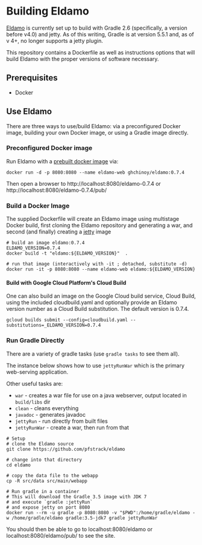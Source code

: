 # Building Eldamo

[Eldamo](https://github.com/pfstrack/eldamo) is currently set up to build with Gradle 2.6 (specifically, a version before v4.0) and 
jetty. As of this writing, Gradle is at version 5.5.1 and, as of v 4+, no longer supports a jetty plugin.

This repository contains a Dockerfile as well as instructions options that will build Eldamo with the proper versions of software necessary.

## Prerequisites

* Docker


## Use Eldamo

There are three ways to use/build Eldamo: via a preconfigured Docker image, building your own Docker image, or using a Gradle image directly.

### Preconfigured Docker image

Run Eldamo with a [prebuilt docker image](https://hub.docker.com/r/ghchinoy/eldamo) via:

```
docker run -d -p 8080:8080 --name eldamo-web ghchinoy/eldamo:0.7.4
```

Then open a browser to http://localhost:8080/eldamo-0.7.4 or http://localhost:8080/eldamo-0.7.4/pub/

### Build a Docker Image

The supplied Dockerfile will create an Eldamo image using multistage Docker build, first cloning the Eldamo repository and generating a war, and second (and finally) creating a [jetty](https://hub.docker.com/_/jetty) image

```
# build an image eldamo:0.7.4
ELDAMO_VERSION=0.7.4
docker build -t "eldamo:${ELDAMO_VERSION}"  .

# run that image (interactively with -it ; detached, substitute -d)
docker run -it -p 8080:8080 --name eldamo-web eldamo:${ELDAMO_VERSION}
```

#### Build with Google Cloud Platform's Cloud Build

One can also build an image on the Google Cloud build service, Cloud Build, using the included cloudbuild.yaml and optionally provide an Eldamo version number as a Cloud Build substitution.
The default version is 0.7.4.

```
gcloud builds submit --config=cloudbuild.yaml --substitutions=_ELDAMO_VERSION=0.7.4
```

### Run Gradle Directly

There are a variety of gradle tasks (use `gradle tasks` to see them all).

The instance below shows how to use `jettyRunWar` which is the primary web-serving application.

Other useful tasks are:

* `war` - creates a war file for use on a java webserver, output located in `build/libs` dir
* `clean` - cleans everything
* `javadoc` - generates javadoc
* `jettyRun` - run directly from built files
* `jettyRunWar` - create a war, then run from that

```
# Setup
# clone the Eldamo source
git clone https://github.com/pfstrack/eldamo

# change into that directory
cd eldamo

# copy the data file to the webapp
cp -R src/data src/main/webapp

# Run gradle in a container
# This will download the Gradle 3.5 image with JDK 7
# and execute `gradle :jettyRun`
# and expose jetty on port 8080
docker run --rm -u gradle -p 8080:8080 -v "$PWD":/home/gradle/eldamo -w /home/gradle/eldamo gradle:3.5-jdk7 gradle jettyRunWar

```

You should then be able to go to localhost:8080/eldamo or localhost:8080/eldamo/pub/ to see the site.
